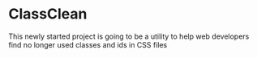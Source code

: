 # ClassClean
This newly started project is going to be a utility to help web developers find no longer used classes and ids in CSS files
